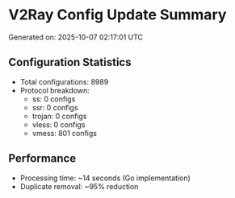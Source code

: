 # V2Ray Config Update Summary
Generated on: 2025-10-07 02:17:01 UTC

## Configuration Statistics
- Total configurations: 8989
- Protocol breakdown:
  - ss: 0 configs
  - ssr: 0 configs
  - trojan: 0 configs
  - vless: 0 configs
  - vmess: 801 configs

## Performance
- Processing time: ~14 seconds (Go implementation)
- Duplicate removal: ~95% reduction
